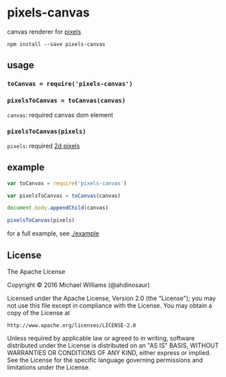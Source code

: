 # pixels-canvas

canvas renderer for [pixels](https://github.com/livejs/pixels-canvas)

```shell
npm install --save pixels-canvas
```

## usage

### `toCanvas = require('pixels-canvas')`

### `pixelsToCanvas = toCanvas(canvas)`

`canvas`: required canvas dom element

### `pixelsToCanvas(pixels)`

`pixels`: required [2d pixels](https://github.com/livejs/ndpixels)

## example

```js
var toCanvas = require('pixels-canvas')

var pixelsToCanvas = toCanvas(canvas)

document.body.appendChild(canvas)

pixelsToCanvas(pixels)
```

for a full example, see [./example](http://ahdinosaur.github.io/2dpixels-canvas)

## License

The Apache License

Copyright &copy; 2016 Michael Williams (@ahdinosaur)

Licensed under the Apache License, Version 2.0 (the "License");
you may not use this file except in compliance with the License.
You may obtain a copy of the License at

    http://www.apache.org/licenses/LICENSE-2.0

Unless required by applicable law or agreed to in writing, software
distributed under the License is distributed on an "AS IS" BASIS,
WITHOUT WARRANTIES OR CONDITIONS OF ANY KIND, either express or implied.
See the License for the specific language governing permissions and
limitations under the License.
